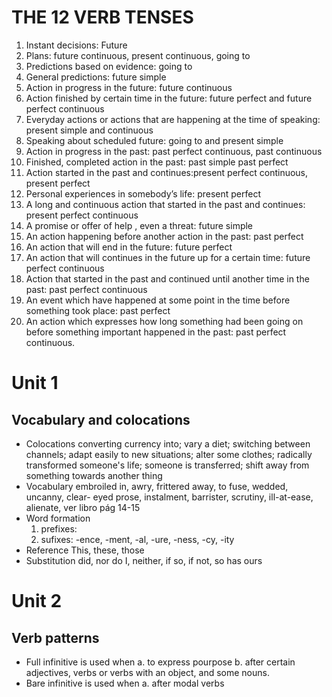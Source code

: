 # THE 12 VERB TENSES
   1. Instant decisions: Future
   2. Plans: future continuous, present continuous, going to
   3. Predictions based on evidence: going to
   4. General predictions: future simple
   5. Action in progress in the future: future continuous
   6. Action finished by certain time in the future: future perfect and future perfect continuous
   7. Everyday actions or actions that are happening at the time of speaking: present simple and continuous
   8. Speaking about scheduled future: going to and present simple
   9. Action in progress in the past: past perfect continuous, past continuous
   10. Finished, completed action in the past: past simple past perfect
   11. Action started in the past and continues:present perfect continuous, present perfect
   12. Personal experiences in somebody’s life: present perfect
   13. A long and continuous action that started in the past and continues: present perfect continuous
   14. A promise or offer of help , even a threat: future simple
   15. An action happening before another action in the past: past perfect
   16. An action that will end in the future: future perfect
   17. An action that will continues in the future up for a certain time: future perfect continuous
   18. Action that started in the past and continued until another time in the past: past perfect continuous
   19. An event which have happened at some point in the time before something took place: past perfect
   20. An action which expresses how long something had been going on before something important happened in the past: past perfect continuous.
# Unit 1
## Vocabulary and colocations
* Colocations
converting currency into; vary a diet; switching between channels; adapt easily to new situations; alter some clothes; radically transformed someone's life; someone is transferred; shift away from something towards another thing
* Vocabulary
embroiled in, awry, frittered away, to fuse, wedded, uncanny, clear- eyed prose, instalment, barrister, scrutiny, ill-at-ease, alienate, ver libro pág 14-15
*  Word formation
    1. prefixes: 
    2. sufixes: -ence, -ment, -al, -ure, -ness, -cy, -ity
* Reference
    This, these, those
* Substitution
did, nor do I, neither, if so, if not, so has ours

# Unit 2
## Verb patterns
* Full infinitive is used when
    a. to express pourpose
    b. after certain adjectives, verbs or verbs with an object, and some nouns.
* Bare infinitive is used when
    a. after modal verbs
